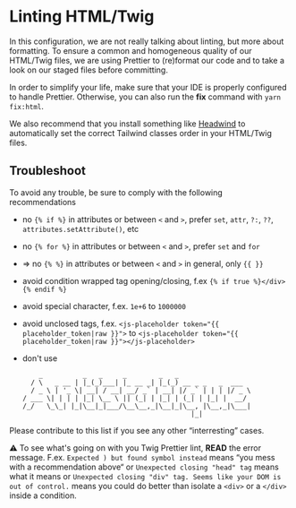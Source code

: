 # Linting HTML/Twig

In this configuration, we are not really talking about linting, but more about formatting. To ensure a common and homogeneous quality of our HTML/Twig files, we are using Prettier to (re)format our code and to take a look on our staged files before committing.

In order to simplify your life, make sure that your IDE is properly configured to handle Prettier. Otherwise, you can also run the **fix** command with `yarn fix:html`.

We also recommend that you install something like [Headwind](https://marketplace.visualstudio.com/items?itemName=heybourn.headwind) to automatically set the correct Tailwind classes order in your HTML/Twig files. 

## Troubleshoot

To avoid any trouble, be sure to comply with the following recommendations

- no `{% if %}` in attributes or between `<` and `>`, prefer `set`, `attr`, `?:`, `??`, `attributes.setAttribute()`, etc
- no `{% for %}` in attributes or between `<` and `>`, prefer `set` and `for`
- => no `{% %}` in attributes or between `<` and `>` in general, only `{{ }}`

- avoid condition wrapped tag opening/closing, f.ex `{% if true %}</div>{% endif %}`
- avoid special character, f.ex. `1e+6` to `1000000`
- avoid unclosed tags, f.ex. `<js-placeholder token="{{ placeholder_token|raw }}">` to `<js-placeholder token="{{ placeholder_token|raw }}"></js-placeholder>`
- don't use 
  ```
      _          _   _     _        _   _
    / \   _ __ | |_(_)___| |_ __ _| |_(_) __ _ _   _  ___
    / _ \ | '_ \| __| / __| __/ _` | __| |/ _` | | | |/ _ \
  / ___ \| | | | |_| \__ \ || (_| | |_| | (_| | |_| |  __/
  /_/   \_\_| |_|\__|_|___/\__\__,_|\__|_|\__, |\__,_|\___|
                                            |_|
  ```

Please contribute to this list if you see any other “interresting” cases.

⚠️ To see what's going on with you Twig Prettier lint, **READ** the error message. F.ex. `Expected ) but found symbol instead` means “you mess with a recommendation above“ or `Unexpected closing "head" tag` means what it means or `Unexpected closing "div" tag. Seems like your DOM is out of control.` means you could do better than isolate a `<div>` or a `</div>` inside a condition.

